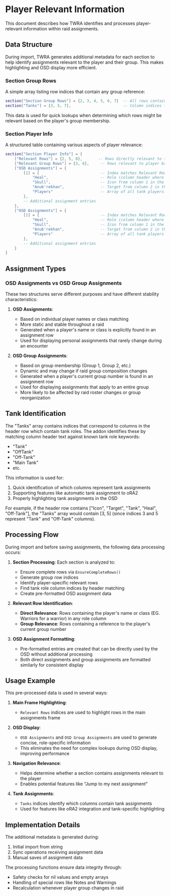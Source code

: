 # Player Relevant Information

This document describes how TWRA identifies and processes player-relevant information within raid assignments.

## Data Structure

During import, TWRA generates additional metadata for each section to help identify assignments relevant to the player and their group. This makes highlighting and OSD display more efficient.

### Section Group Rows

A simple array listing row indices that contain any group reference:

```lua
section["Section Group Rows"] = {2, 3, 4, 5, 6, 7}  -- All rows containing ANY group reference
section["Tanks"] = {3, 5, 7},                       -- Column indices from the header that contain tank roles (matched by "Tank", "OffTank", "Off-Tank", "Main Tank", etc.)
```

This data is used for quick lookups when determining which rows might be relevant based on the player's group membership.

### Section Player Info

A structured table containing various aspects of player relevance:

```lua
section["Section Player Info"] = {
    ["Relevant Rows"] = {2, 5, 8},       -- Rows directly relevant to the player by name
    ["Relevant Group Rows"] = {3, 6},     -- Rows relevant to player based on their group
    ["OSD Assignments"] = {
        [1] = {                           -- Index matches Relevant Rows index
            "Heal",                       -- Role (column header where player was found)
            "Skull",                      -- Icon from column 1 in the row
            "Anub'rekhan",                -- Target from column 2 in the row
            "Players"                     -- Array of all tank players. Get players names from ["Tanks"]
        },
        -- Additional assignment entries
    },
    ["OSD Assignments"] = {
        [1] = {                           -- Index matches Relevant Rows index
            "Heal",                       -- Role (column header where group was found)
            "Skull",                      -- Icon from column 1 in the row
            "Anub'rekhan",                -- Target from column 2 in the row
            "Players"                     -- Array of all tank players. Get players names from ["Tanks"]
        },
        -- Additional assignment entries
    }
}
```

## Assignment Types

### OSD Assignments vs OSD Group Assignments

These two structures serve different purposes and have different stability characteristics:

1. **OSD Assignments**:
   - Based on individual player names or class matching
   - More static and stable throughout a raid
   - Generated when a player's name or class is explicitly found in an assignment row
   - Used for displaying personal assignments that rarely change during an encounter

2. **OSD Group Assignments**:
   - Based on group membership (Group 1, Group 2, etc.)
   - Dynamic and may change if raid group composition changes
   - Generated when a player's current group number is found in an assignment row
   - Used for displaying assignments that apply to an entire group
   - More likely to be affected by raid roster changes or group reorganization

## Tank Identification

The "Tanks" array contains indices that correspond to columns in the header row which contain tank roles. The addon identifies these by matching column header text against known tank role keywords:

- "Tank"
- "OffTank"
- "Off-Tank"
- "Main Tank"
- etc.

This information is used for:
1. Quick identification of which columns represent tank assignments
2. Supporting features like automatic tank assignment to oRA2
3. Properly highlighting tank assignments in the OSD

For example, if the header row contains ["Icon", "Target", "Tank", "Heal", "Off-Tank"], the "Tanks" array would contain [3, 5] (since indices 3 and 5 represent "Tank" and "Off-Tank" columns).

## Processing Flow

During import and before saving assignments, the following data processing occurs:

1. **Section Processing**: Each section is analyzed to:
   - Ensure complete rows via `EnsureCompleteRows()`
   - Generate group row indices
   - Identify player-specific relevant rows
   - Find tank role column indices by header matching
   - Create pre-formatted OSD assignment data

2. **Relevant Row Identification**:
   - **Direct Relevance**: Rows containing the player's name or class (EG. Warriors for a warrior) in any role column
   - **Group Relevance**: Rows containing a reference to the player's current group number

3. **OSD Assignment Formatting**:
   - Pre-formatted entries are created that can be directly used by the OSD without additional processing
   - Both direct assignments and group assignments are formatted similarly for consistent display

## Usage Example

This pre-processed data is used in several ways:

1. **Main Frame Highlighting**: 
   - `Relevant Rows` indices are used to highlight rows in the main assignments frame

2. **OSD Display**: 
   - `OSD Assignments` and `OSD Group Assignments` are used to generate concise, role-specific information
   - This eliminates the need for complex lookups during OSD display, improving performance

3. **Navigation Relevance**:
   - Helps determine whether a section contains assignments relevant to the player
   - Enables potential features like "Jump to my next assignment"

4. **Tank Assignments**:
   - `Tanks` indices identify which columns contain tank assignments
   - Used for features like oRA2 integration and tank-specific highlighting

## Implementation Details

The additional metadata is generated during:
1. Initial import from string
2. Sync operations receiving assignment data
3. Manual saves of assignment data

The processing functions ensure data integrity through:
- Safety checks for nil values and empty arrays
- Handling of special rows like Notes and Warnings
- Recalculation whenever player group changes in raid